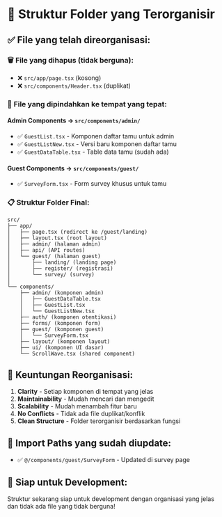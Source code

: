 # 📁 Struktur Folder yang Terorganisir

## ✅ File yang telah direorganisasi:

### 🗑️ **File yang dihapus (tidak berguna):**
- ❌ `src/app/page.tsx` (kosong)
- ❌ `src/components/Header.tsx` (duplikat)

### 📂 **File yang dipindahkan ke tempat yang tepat:**

#### **Admin Components** → `src/components/admin/`
- ✅ `GuestList.tsx` - Komponen daftar tamu untuk admin
- ✅ `GuestListNew.tsx` - Versi baru komponen daftar tamu  
- ✅ `GuestDataTable.tsx` - Table data tamu (sudah ada)

#### **Guest Components** → `src/components/guest/`
- ✅ `SurveyForm.tsx` - Form survey khusus untuk tamu

### 📋 **Struktur Folder Final:**

```
src/
├── app/
│   ├── page.tsx (redirect ke /guest/landing)
│   ├── layout.tsx (root layout)
│   ├── admin/ (halaman admin)
│   ├── api/ (API routes)
│   └── guest/ (halaman guest)
│       ├── landing/ (landing page)
│       ├── register/ (registrasi)
│       └── survey/ (survey)
│
└── components/
    ├── admin/ (komponen admin)
    │   ├── GuestDataTable.tsx
    │   ├── GuestList.tsx
    │   └── GuestListNew.tsx
    ├── auth/ (komponen otentikasi)
    ├── forms/ (komponen form)
    ├── guest/ (komponen guest)
    │   └── SurveyForm.tsx
    ├── layout/ (komponen layout)
    ├── ui/ (komponen UI dasar)
    └── ScrollWave.tsx (shared component)
```

## 🎯 **Keuntungan Reorganisasi:**

1. **Clarity** - Setiap komponen di tempat yang jelas
2. **Maintainability** - Mudah mencari dan mengedit
3. **Scalability** - Mudah menambah fitur baru
4. **No Conflicts** - Tidak ada file duplikat/konflik
5. **Clean Structure** - Folder terorganisir berdasarkan fungsi

## 🔧 **Import Paths yang sudah diupdate:**
- ✅ `@/components/guest/SurveyForm` - Updated di survey page

## 🚀 **Siap untuk Development:**
Struktur sekarang siap untuk development dengan organisasi yang jelas dan tidak ada file yang tidak berguna!
